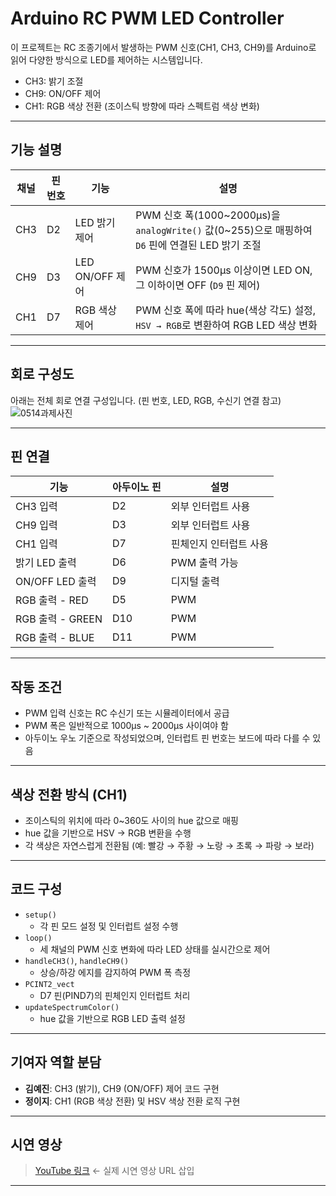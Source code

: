 # Arduino RC PWM LED Controller

이 프로젝트는 RC 조종기에서 발생하는 PWM 신호(CH1, CH3, CH9)를 Arduino로 읽어 다양한 방식으로 LED를 제어하는 시스템입니다.  
- CH3: 밝기 조절  
- CH9: ON/OFF 제어  
- CH1: RGB 색상 전환 (조이스틱 방향에 따라 스펙트럼 색상 변화)

---

## 기능 설명

| 채널 | 핀 번호 | 기능 | 설명 |
|------|---------|------|------|
| CH3  | D2      | LED 밝기 제어 | PWM 신호 폭(1000~2000μs)을 `analogWrite()` 값(0~255)으로 매핑하여 `D6` 핀에 연결된 LED 밝기 조절 |
| CH9  | D3      | LED ON/OFF 제어 | PWM 신호가 1500μs 이상이면 LED ON, 그 이하이면 OFF (`D9` 핀 제어) |
| CH1  | D7      | RGB 색상 제어 | PWM 신호 폭에 따라 hue(색상 각도) 설정, `HSV → RGB`로 변환하여 RGB LED 색상 변화 |

---

## 회로 구성도

아래는 전체 회로 연결 구성입니다. (핀 번호, LED, RGB, 수신기 연결 참고)
![0514과제사진](https://github.com/user-attachments/assets/e67c86f4-b634-4f79-89a0-b0dace2238a4)


---

## 핀 연결

| 기능 | 아두이노 핀 | 설명 |
|------|-------------|------|
| CH3 입력 | D2 | 외부 인터럽트 사용 |
| CH9 입력 | D3 | 외부 인터럽트 사용 |
| CH1 입력 | D7 | 핀체인지 인터럽트 사용 |
| 밝기 LED 출력 | D6 | PWM 출력 가능 |
| ON/OFF LED 출력 | D9 | 디지털 출력 |
| RGB 출력 - RED | D5 | PWM |
| RGB 출력 - GREEN | D10 | PWM |
| RGB 출력 - BLUE | D11 | PWM |

---

## 작동 조건

- PWM 입력 신호는 RC 수신기 또는 시뮬레이터에서 공급
- PWM 폭은 일반적으로 1000μs ~ 2000μs 사이여야 함
- 아두이노 우노 기준으로 작성되었으며, 인터럽트 핀 번호는 보드에 따라 다를 수 있음

---

## 색상 전환 방식 (CH1)

- 조이스틱의 위치에 따라 0~360도 사이의 hue 값으로 매핑
- hue 값을 기반으로 HSV → RGB 변환을 수행
- 각 색상은 자연스럽게 전환됨 (예: 빨강 → 주황 → 노랑 → 초록 → 파랑 → 보라)

---

## 코드 구성

- `setup()`  
  - 각 핀 모드 설정 및 인터럽트 설정 수행
- `loop()`  
  - 세 채널의 PWM 신호 변화에 따라 LED 상태를 실시간으로 제어
- `handleCH3()`, `handleCH9()`  
  - 상승/하강 에지를 감지하여 PWM 폭 측정
- `PCINT2_vect`  
  - D7 핀(PIND7)의 핀체인지 인터럽트 처리
- `updateSpectrumColor()`  
  - hue 값을 기반으로 RGB LED 출력 설정

---

## 기여자 역할 분담

- **김예진**: CH3 (밝기), CH9 (ON/OFF) 제어 코드 구현
- **정이지**: CH1 (RGB 색상 전환) 및 HSV 색상 전환 로직 구현

---

## 시연 영상

>  [YouTube 링크](https://youtu.be/QlPy-ukTKvs) ← 실제 시연 영상 URL 삽입

---
